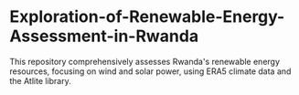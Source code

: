 # Exploration-of-Renewable-Energy-Assessment-in-Rwanda
This repository comprehensively assesses Rwanda's renewable energy resources, focusing on wind and solar power, using ERA5 climate data and the Atlite library.
